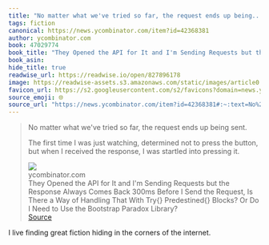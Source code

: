 ```yaml
---
title: "No matter what we've tried so far, the request ends up being..."
tags: fiction
canonical: https://news.ycombinator.com/item?id=42368381
author: ycombinator.com
book: 47029774
book_title: "They Opened the API for It and I'm Sending Requests but the Response Always Comes Back 300ms Before I Send the Request, Is There a Way of Handling That With Try{} Predestined{} Blocks? Or Do I Need to Use the Bootstrap Paradox Library?"
book_asin: 
hide_title: true
readwise_url: https://readwise.io/open/827896178
image: https://readwise-assets.s3.amazonaws.com/static/images/article0.00998d930354.png
favicon_url: https://s2.googleusercontent.com/s2/favicons?domain=news.ycombinator.com
source_emoji: 🌐
source_url: "https://news.ycombinator.com/item?id=42368381#:~:text=No%20matter%20what,into%20pressing%20it."
---
```


> No matter what we've tried so far, the request ends up being sent.
> 
> The first time I was just watching, determined not to press the button, but when I received the response, I was startled into pressing it.
> <div class="quoteback-footer"><div class="quoteback-avatar"><img class="mini-favicon" src="https://s2.googleusercontent.com/s2/favicons?domain=news.ycombinator.com"></div><div class="quoteback-metadata"><div class="metadata-inner"><span style="display:none">FROM:</span><div aria-label="ycombinator.com" class="quoteback-author"> ycombinator.com</div><div aria-label="They Opened the API for It and I'm Sending Requests but the Response Always Comes Back 300ms Before I Send the Request, Is There a Way of Handling That With Try{} Predestined{} Blocks? Or Do I Need to Use the Bootstrap Paradox Library?" class="quoteback-title"> They Opened the API for It and I'm Sending Requests but the Response Always Comes Back 300ms Before I Send the Request, Is There a Way of Handling That With Try{} Predestined{} Blocks? Or Do I Need to Use the Bootstrap Paradox Library?</div></div></div><div class="quoteback-backlink"><a target="_blank" aria-label="go to the full text of this quotation" rel="noopener" href="https://news.ycombinator.com/item?id=42368381#:~:text=No%20matter%20what,into%20pressing%20it." class="quoteback-arrow"> Source</a></div></div>

I live finding great fiction hiding in the corners of the internet. 